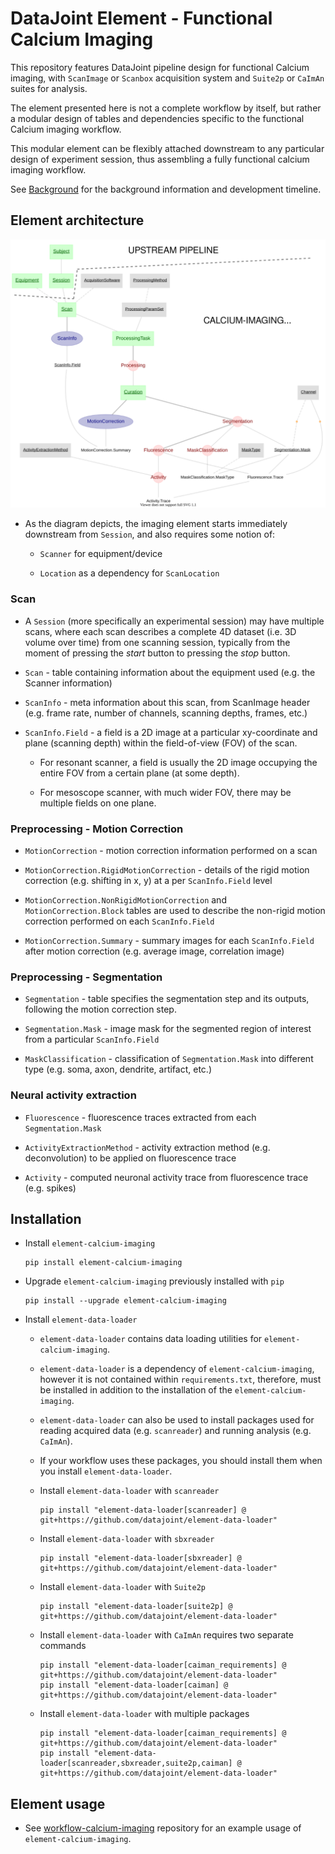 # DataJoint Element - Functional Calcium Imaging
This repository features DataJoint pipeline design for functional Calcium imaging, 
with `ScanImage` or `Scanbox` acquisition system and `Suite2p` or `CaImAn` suites for analysis. 

The element presented here is not a complete workflow by itself,
 but rather a modular design of tables and dependencies specific to the functional Calcium imaging workflow. 

This modular element can be flexibly attached downstream to 
any particular design of experiment session, thus assembling 
a fully functional calcium imaging workflow.

See [Background](Background.md) for the background information and development timeline.

## Element architecture

![element-calcium-imaging diagram](images/attached_calcium_imaging_element.svg)

+ As the diagram depicts, the imaging element starts immediately downstream from `Session`, and also requires some notion of:

     + `Scanner` for equipment/device

     + `Location` as a dependency for `ScanLocation`

### Scan

+ A `Session` (more specifically an experimental session) may have multiple scans, where each scan describes a complete 4D dataset (i.e. 3D volume over time) from one scanning session, typically from the moment of pressing the *start* button to pressing the *stop* button.

+ `Scan` - table containing information about the equipment used (e.g. the Scanner information)

+ `ScanInfo` - meta information about this scan, from ScanImage header (e.g. frame rate, number of channels, scanning depths, frames, etc.)

+ `ScanInfo.Field` - a field is a 2D image at a particular xy-coordinate and plane (scanning depth) within the field-of-view (FOV) of the scan.

     + For resonant scanner, a field is usually the 2D image occupying the entire FOV from a certain plane (at some depth).

     + For mesoscope scanner, with much wider FOV, there may be multiple fields on one plane. 

### Preprocessing - Motion Correction

+ `MotionCorrection` - motion correction information performed on a scan

+ `MotionCorrection.RigidMotionCorrection` - details of the rigid motion correction (e.g. shifting in x, y) at a per `ScanInfo.Field` level

+ `MotionCorrection.NonRigidMotionCorrection` and `MotionCorrection.Block` tables are used to describe the non-rigid motion correction performed on each `ScanInfo.Field`

+ `MotionCorrection.Summary` - summary images for each `ScanInfo.Field` after motion correction (e.g. average image, correlation image)
    
### Preprocessing - Segmentation

+ `Segmentation` - table specifies the segmentation step and its outputs, following the motion correction step.
 
+ `Segmentation.Mask` - image mask for the segmented region of interest from a particular `ScanInfo.Field`

+ `MaskClassification` - classification of `Segmentation.Mask` into different type (e.g. soma, axon, dendrite, artifact, etc.)

### Neural activity extraction

+ `Fluorescence` - fluorescence traces extracted from each `Segmentation.Mask`

+ `ActivityExtractionMethod` - activity extraction method (e.g. deconvolution) to be applied on fluorescence trace

+ `Activity` - computed neuronal activity trace from fluorescence trace (e.g. spikes)

## Installation

+ Install `element-calcium-imaging`
     ```
     pip install element-calcium-imaging
     ```

+ Upgrade `element-calcium-imaging` previously installed with `pip`
     ```
     pip install --upgrade element-calcium-imaging
     ```

+ Install `element-data-loader`

     + `element-data-loader` contains data loading utilities for `element-calcium-imaging`.

     + `element-data-loader` is a dependency of `element-calcium-imaging`, however it is not contained within `requirements.txt`, therefore, must be installed in addition to the installation of the `element-calcium-imaging`. 

     + `element-data-loader` can also be used to install packages used for reading acquired data (e.g. `scanreader`) and running analysis (e.g. `CaImAn`).

     + If your workflow uses these packages, you should install them when you install `element-data-loader`.

     + Install `element-data-loader` with `scanreader`
          ```
          pip install "element-data-loader[scanreader] @ git+https://github.com/datajoint/element-data-loader"
          ```

     + Install `element-data-loader` with `sbxreader`
          ```
          pip install "element-data-loader[sbxreader] @ git+https://github.com/datajoint/element-data-loader"
          ```

     + Install `element-data-loader` with `Suite2p`
          ```
          pip install "element-data-loader[suite2p] @ git+https://github.com/datajoint/element-data-loader"
          ```

     + Install `element-data-loader` with `CaImAn` requires two separate commands
          ```
          pip install "element-data-loader[caiman_requirements] @ git+https://github.com/datajoint/element-data-loader"
          pip install "element-data-loader[caiman] @ git+https://github.com/datajoint/element-data-loader"
          ```

     + Install `element-data-loader` with multiple packages
          ```
          pip install "element-data-loader[caiman_requirements] @ git+https://github.com/datajoint/element-data-loader"
          pip install "element-data-loader[scanreader,sbxreader,suite2p,caiman] @ git+https://github.com/datajoint/element-data-loader"
          ```

## Element usage

+ See [workflow-calcium-imaging](https://github.com/datajoint/workflow-calcium-imaging) 
repository for an example usage of `element-calcium-imaging`.


    
